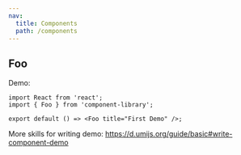 ```yaml
---
nav:
  title: Components
  path: /components
---
```


## Foo

Demo:

```tsx
import React from 'react';
import { Foo } from 'component-library';

export default () => <Foo title="First Demo" />;
```

More skills for writing demo: https://d.umijs.org/guide/basic#write-component-demo
